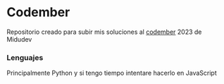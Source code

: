 # Codember

Repositorio creado para subir mis soluciones al [codember](https://codember.dev/) 2023 de Midudev

### Lenguajes
Principalmente Python y si tengo tiempo intentare hacerlo en JavaScript